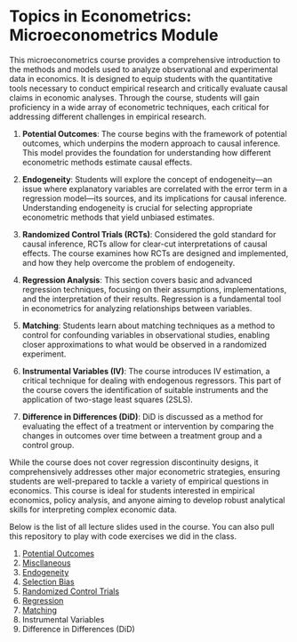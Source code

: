 # Topics in Econometrics: Microeconometrics Module


This microeconometrics course provides a comprehensive introduction to the methods and models used to analyze observational and experimental data in economics. It is designed to equip students with the quantitative tools necessary to conduct empirical research and critically evaluate causal claims in economic analyses. Through the course, students will gain proficiency in a wide array of econometric techniques, each critical for addressing different challenges in empirical research.

1. **Potential Outcomes**: The course begins with the framework of potential outcomes, which underpins the modern approach to causal inference. This model provides the foundation for understanding how different econometric methods estimate causal effects.

2. **Endogeneity**: Students will explore the concept of endogeneity—an issue where explanatory variables are correlated with the error term in a regression model—its sources, and its implications for causal inference. Understanding endogeneity is crucial for selecting appropriate econometric methods that yield unbiased estimates.

3. **Randomized Control Trials (RCTs)**: Considered the gold standard for causal inference, RCTs allow for clear-cut interpretations of causal effects. The course examines how RCTs are designed and implemented, and how they help overcome the problem of endogeneity.

4. **Regression Analysis**: This section covers basic and advanced regression techniques, focusing on their assumptions, implementations, and the interpretation of their results. Regression is a fundamental tool in econometrics for analyzing relationships between variables.

5. **Matching**: Students learn about matching techniques as a method to control for confounding variables in observational studies, enabling closer approximations to what would be observed in a randomized experiment.

6. **Instrumental Variables (IV)**: The course introduces IV estimation, a critical technique for dealing with endogenous regressors. This part of the course covers the identification of suitable instruments and the application of two-stage least squares (2SLS).

7. **Difference in Differences (DiD)**: DiD is discussed as a method for evaluating the effect of a treatment or intervention by comparing the changes in outcomes over time between a treatment group and a control group.

While the course does not cover regression discontinuity designs, it comprehensively addresses other major econometric strategies, ensuring students are well-prepared to tackle a variety of empirical questions in economics. This course is ideal for students interested in empirical economics, policy analysis, and anyone aiming to develop robust analytical skills for interpreting complex economic data.

Below is the list of all lecture slides used in the course. You can also pull this repository to play with code exercises we did in the class.

1. [Potential Outcomes](https://github.com/swapnil1987/econometrics-2024/blob/main/lectures/1-potential-outcomes.pdf)
2. [Miscllaneous](https://github.com/swapnil1987/econometrics-2024/blob/main/lectures/2-miscellaneous.pdf)
3. [Endogeneity](https://github.com/swapnil1987/econometrics-2024/blob/main/lectures/3-endogeneity.pdf)
4. [Selection Bias](https://github.com/swapnil1987/econometrics-2024/blob/main/lectures/4-selection-bias.pdf)
5. [Randomized Control Trials](https://github.com/swapnil1987/econometrics-2024/blob/main/lectures/5-randomized-control-trials.pdf)
6. [Regression](https://github.com/swapnil1987/econometrics-2024/blob/main/lectures/6-regression.pdf)
7. [Matching](https://github.com/swapnil1987/econometrics-2024/blob/main/lectures/7-matching.pdf)
8. Instrumental Variables
9. Difference in Differences (DiD)
